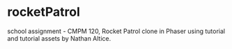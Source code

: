 # rocketPatrol
school assignment - CMPM 120, Rocket Patrol clone in Phaser using tutorial and tutorial assets by Nathan Altice.

